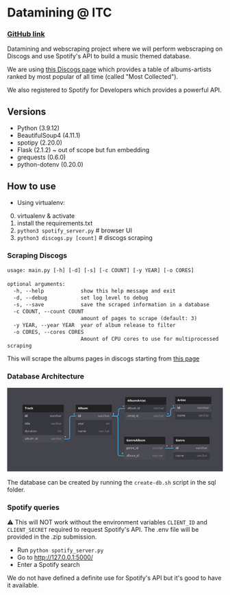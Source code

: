 # Datamining @ ITC

### [GitHub link](https://github.com/ArnoBen/datamining_itc)

Datamining and webscraping project where we will perform webscraping on Discogs and use Spotify's API to build a music themed database.

We are using [this Discogs page](https://www.discogs.com/search/?sort=have%2Cdesc&ev=em_rs&type=master)
which provides a table of albums-artists ranked by most popular of all time (called "Most Collected").

We also registered to Spotify for Developers which provides a powerful API.

## Versions

- Python (3.9.12)
- BeautifulSoup4 (4.11.1)
- spotipy (2.20.0)
- Flask (2.1.2) ~ out of scope but fun embedding
- grequests (0.6.0)
- python-dotenv (0.20.0)

## How to use

- Using virtualenv:
 
0. virtualenv & activate
1. install the requirements.txt
2. `python3 spotify_server.py` # browser UI
3. `python3 discogs.py [count]` # discogs scraping

### Scraping Discogs

```
usage: main.py [-h] [-d] [-s] [-c COUNT] [-y YEAR] [-o CORES]

optional arguments:
  -h, --help            show this help message and exit
  -d, --debug           set log level to debug
  -s, --save            save the scraped information in a database
  -c COUNT, --count COUNT
                        amount of pages to scrape (default: 3)
  -y YEAR, --year YEAR  year of album release to filter
  -o CORES, --cores CORES
                        Amount of CPU cores to use for multiprocessed scraping
```

This will scrape the albums pages in discogs starting from [this page](https://www.discogs.com/search/?limit=50&sort=have%2Cdesc&ev=em_rs&type=master&layout=sm)

### Database Architecture

![Database ERD](sql/ERD.png)

The database can be created by running the `create-db.sh` script in the sql folder.

### Spotify queries

:warning: This will NOT work without the environment variables `CLIENT_ID` and `CLIENT_SECRET` required to 
request Spotify's API. The .env file will be provided in the .zip submission.

- Run `python spotify_server.py` 
- Go to http://127.0.0.1:5000/
- Enter a Spotify search

We do not have defined a definite use for Spotify's API but it's good to have it available.
